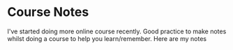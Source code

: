 # Course Notes

I've started doing more online course recently.  Good practice to make notes whilst doing a course to help you learn/remember. Here are my notes